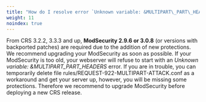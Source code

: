 ```yaml
---
title: "How do I resolve error `Unknown variable: &MULTIPART\_PART\_HEADERS`?"
weight: 11
noindex: true
---
```


From CRS 3.2.2, 3.3.3 and up, **ModSecurity 2.9.6 or 3.0.8** (or versions with backported patches) are required due to the addition of new protections. We recommend upgrading your ModSecurity as soon as possible. If your ModSecurity is too old, your webserver will refuse to start with an *Unknown variable: &amp;MULTIPART\_PART\_HEADERS* error. If you are in trouble, you can temporarily delete file rules/REQUEST-922-MULTIPART-ATTACK.conf as a workaround and get your server up, however, you will be missing some protections. Therefore we recommend to upgrade ModSecurity before deploying a new CRS release.
